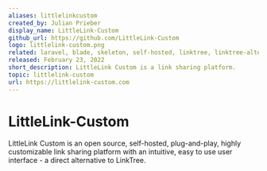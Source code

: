 ```yaml
---
aliases: littlelinkcustom
created_by: Julian Prieber
display_name: LittleLink-Custom
github_url: https://github.com/LittleLink-Custom
logo: littlelink-custom.png
related: laravel, blade, skeleton, self-hosted, linktree, linktree-alternative, littlelink, awesome-list, personal-website, webapp
released: February 23, 2022
short_description: LittleLink Custom is a link sharing platform.
topic: littlelink-custom
url: https://littlelink-custom.com
---
```


# LittleLink-Custom

LittleLink Custom is an open source, self-hosted, plug-and-play, highly customizable link sharing platform with an intuitive, easy to use user interface - a direct alternative to LinkTree.

